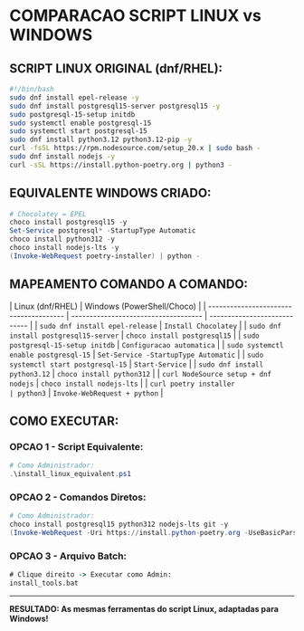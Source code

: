 # COMPARACAO SCRIPT LINUX vs WINDOWS

## SCRIPT LINUX ORIGINAL (dnf/RHEL):

```bash
#!/bin/bash
sudo dnf install epel-release -y
sudo dnf install postgresql15-server postgresql15 -y
sudo postgresql-15-setup initdb
sudo systemctl enable postgresql-15
sudo systemctl start postgresql-15
sudo dnf install python3.12 python3.12-pip -y
curl -fsSL https://rpm.nodesource.com/setup_20.x | sudo bash -
sudo dnf install nodejs -y
curl -sSL https://install.python-poetry.org | python3 -
```

## EQUIVALENTE WINDOWS CRIADO:

```powershell
# Chocolatey = EPEL
choco install postgresql15 -y
Set-Service postgresql* -StartupType Automatic
choco install python312 -y
choco install nodejs-lts -y
(Invoke-WebRequest poetry-installer) | python -
```

## MAPEAMENTO COMANDO A COMANDO:

| Linux (dnf/RHEL)                       | Windows (PowerShell/Choco)           |
| -------------------------------------- | ------------------------------------ | ---------------------------- |
| `sudo dnf install epel-release`        | `Install Chocolatey`                 |
| `sudo dnf install postgresql15-server` | `choco install postgresql15`         |
| `sudo postgresql-15-setup initdb`      | `Configuracao automatica`            |
| `sudo systemctl enable postgresql-15`  | `Set-Service -StartupType Automatic` |
| `sudo systemctl start postgresql-15`   | `Start-Service`                      |
| `sudo dnf install python3.12`          | `choco install python312`            |
| `curl NodeSource setup + dnf nodejs`   | `choco install nodejs-lts`           |
| `curl poetry installer                 | python3`                             | `Invoke-WebRequest + python` |

## COMO EXECUTAR:

### OPCAO 1 - Script Equivalente:

```powershell
# Como Administrador:
.\install_linux_equivalent.ps1
```

### OPCAO 2 - Comandos Diretos:

```powershell
# Como Administrador:
choco install postgresql15 python312 nodejs-lts git -y
(Invoke-WebRequest -Uri https://install.python-poetry.org -UseBasicParsing).Content | python -
```

### OPCAO 3 - Arquivo Batch:

```cmd
# Clique direito -> Executar como Admin:
install_tools.bat
```

---

**RESULTADO: As mesmas ferramentas do script Linux, adaptadas para Windows!**
